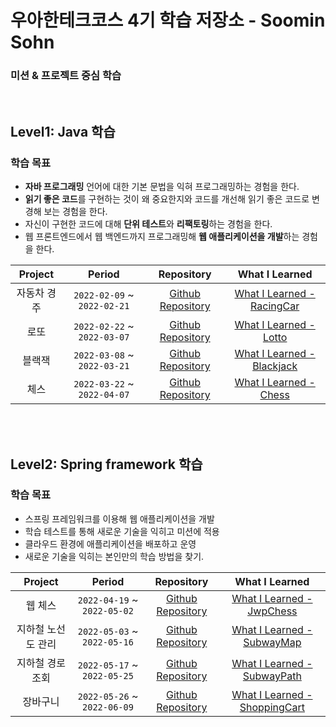 # 우아한테크코스 4기 학습 저장소 - Soomin Sohn

### 미션 & 프로젝트 중심 학습

<br>

## Level1: Java 학습


### **학습 목표**

- **자바 프로그래밍** 언어에 대한 기본 문법을 익혀 프로그래밍하는 경험을 한다.
- **읽기 좋은 코드**를 구현하는 것이 왜 중요한지와 코드를 개선해 읽기 좋은 코드로 변경해 보는 경험을 한다.
- 자신이 구현한 코드에 대해 **단위 테스트**와 **리팩토링**하는 경험을 한다.
- 웹 프론트엔드에서 웹 백엔드까지 프로그래밍해 **웹 애플리케이션을 개발**하는 경험을 한다.

| Project | Period | Repository | What I Learned |
|:-----:|:-----:|:---:|:---:|
|자동차 경주 <br>|`2022-02-09` ~ `2022-02-21`|[Github Repository](https://github.com/soominsohn/java-racingcar)|[What I Learned - RacingCar]()|
|로또 <br>|`2022-02-22` ~ `2022-03-07`|[Github Repository](https://github.com/soominsohn/java-lotto)|[What I Learned - Lotto]()|
|블랙잭 <br>|`2022-03-08` ~ `2022-03-21`|[Github Repository](https://github.com/soominsohn/java-racingcar)|[What I Learned - Blackjack]()|
|체스 <br>|`2022-03-22` ~ `2022-04-07`|[Github Repository](https://github.com/soominsohn/java-racingcar)|[What I Learned - Chess]()|. 

<br>
<br>

## Level2: Spring framework 학습

### **학습 목표**

- 스프링 프레임워크를 이용해 웹 애플리케이션을 개발
- 학습 테스트를 통해 새로운 기술을 익히고 미션에 적용
- 클라우드 환경에 애플리케이션을 배포하고 운영
- 새로운 기술을 익히는 본인만의 학습 방법을 찾기. 

| Project | Period | Repository | What I Learned |
|:-----:|:-----:|:---:|:---:|
|웹 체스 <br>|`2022-04-19` ~ `2022-05-02`|[Github Repository](https://github.com/soominsohn/jwp-chess)|[What I Learned - JwpChess]()|
|지하철 노선도 관리 <br>|`2022-05-03` ~ `2022-05-16`|[Github Repository](https://github.com/soominsohn/atdd-subway-map)|[What I Learned - SubwayMap]()|
|지하철 경로 조회 <br>|`2022-05-17` ~ `2022-05-25`|[Github Repository](https://github.com/soominsohn/atdd-subway-path)|[What I Learned - SubwayPath]()|
|장바구니 <br>|`2022-05-26` ~ `2022-06-09`|[Github Repository](https://github.com/soominsohn/jwp-shopping-cart)|[What I Learned - ShoppingCart]()|. 




